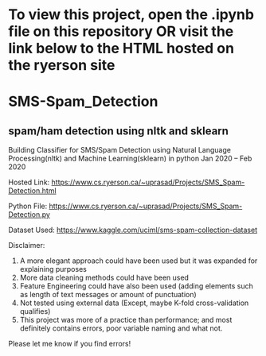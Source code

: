# To view this project, open the .ipynb file on this repository OR visit the link below to the HTML hosted on the ryerson site

# SMS-Spam_Detection
spam/ham detection using nltk and sklearn
------------------------------------------------------------------------------------------------------------------------------------------
Building Classifier for SMS/Spam Detection using Natural Language Processing(nltk) and Machine Learning(sklearn) in python
Jan 2020 – Feb 2020

Hosted Link: https://www.cs.ryerson.ca/~uprasad/Projects/SMS_Spam-Detection.html

Python File: https://www.cs.ryerson.ca/~uprasad/Projects/SMS_Spam-Detection.py

Dataset Used: https://www.kaggle.com/uciml/sms-spam-collection-dataset

Disclaimer:
1. A more elegant approach could have been used but it was expanded for explaining purposes
2. More data cleaning methods could have been used
3. Feature Engineering could have also been used (adding elements such as length of text messages or amount of punctuation)
4. Not tested using external data (Except, maybe K-fold cross-validation qualifies)
5. This project was more of a practice than performance; and most definitely contains errors, poor variable naming and what not.

Please let me know if you find errors!
